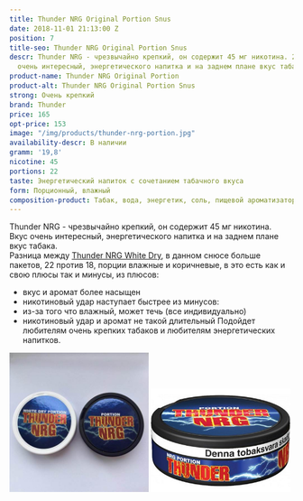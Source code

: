 ```yaml
---
title: Thunder NRG Original Portion Snus
date: 2018-11-01 21:13:00 Z
position: 7
title-seo: Thunder NRG Original Portion Snus
descr: Thunder NRG - чрезвычайно крепкий, он содержит 45 мг никотина. 22 порции. Вкус
  очень интересный, энергетического напитка и на заднем плане вкус табака.
product-name: Thunder NRG Original Portion
product-alt: Thunder NRG Original Portion Snus
strong: Очень крепкий
brand: Thunder
price: 165
opt-price: 153
image: "/img/products/thunder-nrg-portion.jpg"
availability-descr: В наличии
gramm: '19,8'
nicotine: 45
portions: 22
taste: Энергетический напиток с сочетанием табачного вкуса
form: Порционный, влажный
composition-product: Табак, вода, энергетик, соль, пищевой ароматизатор
---
```


Thunder NRG - чрезвычайно крепкий, он содержит 45 мг никотина.<br>
Вкус очень интересный, энергетического напитка и на заднем плане вкус табака.<br>
Разница между [Thunder NRG White Dry](/thunder-nrg-white-dry-portion-snus), в данном снюсе больше пакетов, 22 против 18, порции влажные и коричневые, в это есть как и свою плюсы так и минусы, из плюсов:
* вкус и аромат более насыщен
* никотиновый удар наступает быстрее
из минусов:
* из-за того что влажный, может течь (все индивидуально)
* никотиновый удар и аромат не такой длительный
Подойдет любителям очень крепких табаков и любителям энергетических напитков.
<div class="mb-3">
<img class="img-fluid" style="width:49%" src="/img/products/thunder-nrg-original/snus-thunder-nrg.jpg" alt="Thunder NRG Snus">
<img class="img-fluid" style="width:49%" src="/img/products/thunder-nrg-original/thunder-nrg-portion.jpg" alt="Тандер Снюс со вкусом энергетика влажный">
</div>